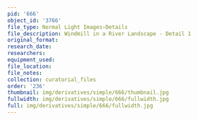 ```yaml
---
pid: '666'
object_id: '3766'
file_type: Normal Light Images›Details
file_description: Windmill in a River Landscape - Detail 1
original_format:
research_date:
researchers:
equipment_used:
file_location:
file_notes:
collection: curatorial_files
order: '236'
thumbnail: img/derivatives/simple/666/thumbnail.jpg
fullwidth: img/derivatives/simple/666/fullwidth.jpg
full: img/derivatives/simple/666/fullwidth.jpg
---
```

